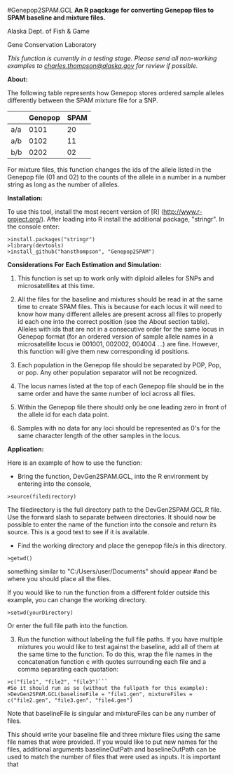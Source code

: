 #Genepop2SPAM.GCL
**An R paqckage for converting Genepop files to SPAM baseline and mixture files.**

Alaska Dept. of Fish & Game

Gene Conservation Laboratory


_This function is currently in a testing stage. Please send all non-working examples to charles.thompson@alaska.gov for review if possible._

**About:**

The following table represents how Genepop stores ordered sample alleles differently between the SPAM mixture file for a SNP.

|  | Genepop | SPAM |
| --- | --- | --- |
| a/a | 0101 | 20 |
| a/b | 0102 | 11 |
| b/b | 0202 | 02 |

For mixture files, this function changes the ids of the allele listed in the Genepop file (01 and 02) to the counts of the allele in a number in a number string as long as the number of alleles.

**Installation:**

To use this tool, install the most recent version of [R]  (http://www.r-project.org/). After loading into R install the additional package, "stringr". In the console enter:

```
>install.packages("stringr")
>library(devtools)
>install_github("hansthompson", "Genepop2SPAM")
```

**Considerations For Each Estimation and Simulation:**

1. This function is set up to work only with diploid alleles for SNPs and microsatellites at this time.

2. All the files for the baseline and mixtures should be read in at the same time to create SPAM files. This is because for each locus it will need to know how many different alleles are present across all files to properly id each one into the correct position (see the About section table). Alleles with ids that are not in a consecutive order for the same locus in Genepop format (for an ordered version of sample allele names in a microsatellite locus ie 001001, 002002, 004004 …) are fine. However, this function will give them new corresponding id positions.

3. Each population in the Genepop file should be separated by POP, Pop, or pop. Any other population separator will not be recognized. 

4. The locus names listed at the top of each Genepop file should be in the same order and have the same number of loci across all files.

5. Within the Genepop file there should only be one leading zero in front of the allele id for each data point.

6. Samples with no data for any loci should be represented as 0's for the same character length of the other samples in the locus.

**Application:**

Here is an example of how to use the function:

* Bring the function, DevGen2SPAM.GCL, into the R environment by entering into the console,
```
>source(filedirectory)
```

The filedirectory is the full directory path to the DevGen2SPAM.GCL.R file. Use the forward slash to separate between directories. It should now be possible to enter the name of the function into the console and return its source. This is a good test to see if it is available.

* Find the working directory and place the genepop file/s in this directory.
```
>getwd()
```

something similar to "C:/Users/user/Documents" should appear #and be where you should place all the files.

If you would like to run the function from a different folder outside this example, you can change the working directory.
```
>setwd(yourDirectory)
```

Or enter the full file path into the function.

3. Run the function without labeling the full file paths. If you have multiple mixtures you would like to test against the baseline, add all of them at the same time to the function. To do this, wrap the file names in the concatenation function c with quotes surrounding each file and a comma separating each quotation:
```
>c("file1", "file2", "file3")```
#So it should run as so (without the fullpath for this example):
>DevGen2SPAM.GCL(baselineFile = "file1.gen", mixtureFiles = c("file2.gen", "file3.gen", "file4.gen")
```
Note that baselineFile is singular and mixtureFiles can be any number of files. 

This should write your baseline file and three mixture files using the same file names that were provided. If you would like to put new names for the files, additional arguments baselineOutPath and baselineOutPath can be used to match the number of files that were used as inputs. It is important that

